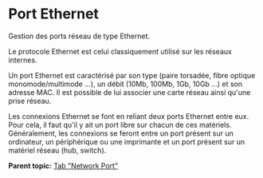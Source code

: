Port Ethernet
=============

Gestion des ports réseau de type Ethernet.

Le protocole Ethernet est celui classiquement utilisé sur les réseaux
internes.

Un port Ethernet est caractérisé par son type (paire torsadée, fibre
optique monomode/multimode ...), un débit (10Mb, 100Mb, 1Gb, 10Gb ...)
et son adresse MAC. Il est possible de lui associer une carte réseau
ainsi qu'une prise réseau.

Les connexions Ethernet se font en reliant deux ports Ethernet entre
eux. Pour cela, il faut qu'il y ait un port libre sur chacun de ces
matériels. Généralement, les connexions se feront entre un port présent
sur un ordinateur, un périphérique ou une imprimante et un port présent
sur un matériel réseau (hub, switch).

**Parent topic:** [Tab "Network
Port"](../glpi/inventory_network_connection.html "Computer network port management")
